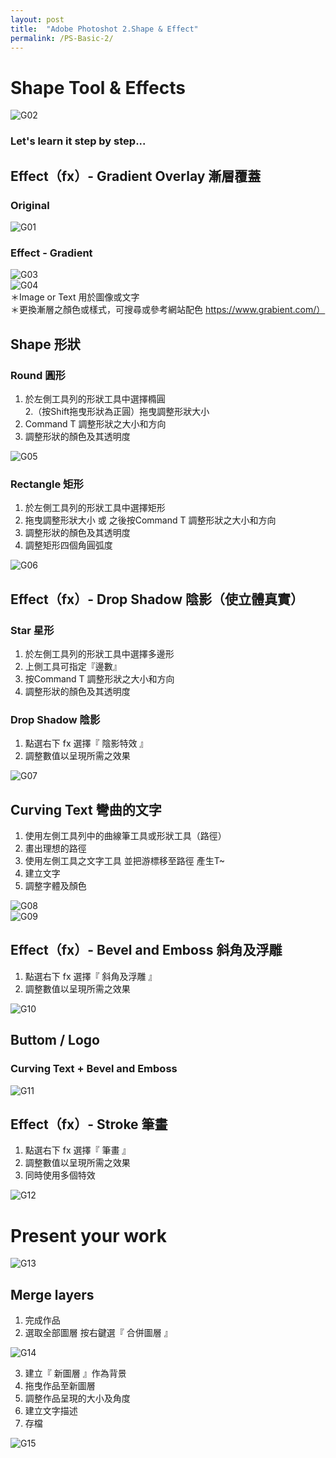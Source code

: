 ```yaml
---
layout: post
title:  "Adobe Photoshot 2.Shape & Effect" 
permalink: /PS-Basic-2/
---
```


# Shape Tool & Effects  


![G02](/assets/ColoringShapes-20200218.jpg)  

### Let's learn it step by step...  

## Effect（fx）- Gradient Overlay 漸層覆蓋  
### Original  
![G01](/assets/Original-allstar.jpg)  
### Effect - Gradient  
![G03](/assets/Effect-Gradient.jpg)  
![G04](/assets/Effect-Gradient01.jpg)  
＊Image or Text 用於圖像或文字  
＊更換漸層之顏色或樣式，可搜尋或參考網站配色 https://www.grabient.com/）  
  
## Shape 形狀  
### Round 圓形  
1. 於左側工具列的形狀工具中選擇橢圓  
2.（按Shift拖曳形狀為正圓）拖曳調整形狀大小  
3. Command T 調整形狀之大小和方向  
4. 調整形狀的顏色及其透明度  

![G05](/assets/Shapes-1.jpg)  

### Rectangle 矩形  
1. 於左側工具列的形狀工具中選擇矩形  
2. 拖曳調整形狀大小 或 之後按Command T 調整形狀之大小和方向  
3. 調整形狀的顏色及其透明度  
4. 調整矩形四個角圓弧度  

![G06](/assets/Shapes-2.jpg)  
 
## Effect（fx）- Drop Shadow 陰影（使立體真實） 
### Star 星形
1. 於左側工具列的形狀工具中選擇多邊形  
2. 上側工具可指定『邊數』  
3. 按Command T 調整形狀之大小和方向  
4. 調整形狀的顏色及其透明度  

### Drop Shadow 陰影  
1. 點選右下 fx 選擇『 陰影特效 』  
2. 調整數值以呈現所需之效果  

![G07](/assets/Effect-Shadow.jpg)  

## Curving Text 彎曲的文字  
1. 使用左側工具列中的曲線筆工具或形狀工具（路徑）  
2. 畫出理想的路徑  
3. 使用左側工具之文字工具 並把游標移至路徑 產生T~  
4. 建立文字  
5. 調整字體及顏色  

![G08](/assets/Curvingtext.jpg)  
![G09](/assets/Curvingtext01.jpg)  

## Effect（fx）- Bevel and Emboss 斜角及浮雕  
1. 點選右下 fx 選擇『 斜角及浮雕 』  
2. 調整數值以呈現所需之效果  

![G10](/assets/Effect-BevelandEmboss.jpg)  

## Buttom / Logo  
### Curving Text + Bevel and Emboss  

![G11](/assets/Effect-BevelandEmboss01.jpg)  

 
## Effect（fx）- Stroke 筆畫  
1. 點選右下 fx 選擇『 筆畫 』  
2. 調整數值以呈現所需之效果  
3. 同時使用多個特效  

![G12](/assets/Effect-Stroke.jpg)  
  
  
# Present your work  

![G13](/assets/POSTCARD-20200218.jpg)  
  
  
## Merge layers  
1. 完成作品  
2. 選取全部圖層 按右鍵選『 合併圖層 』  

![G14](/assets/合併圖層.jpg)  

3. 建立『 新圖層 』作為背景  
4. 拖曳作品至新圖層  
5. 調整作品呈現的大小及角度  
6. 建立文字描述  
7. 存檔  

![G15](/assets/Presentyourwork.jpg)  






